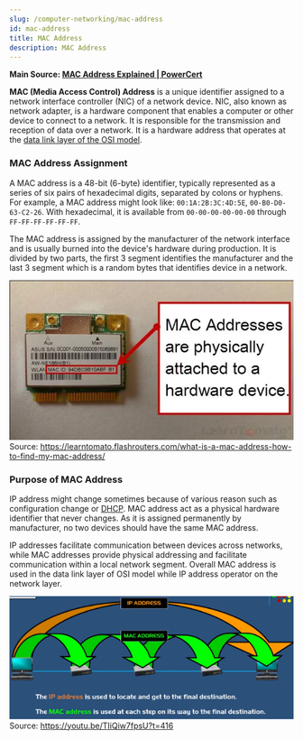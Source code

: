 ```yaml
---
slug: /computer-networking/mac-address
id: mac-address
title: MAC Address
description: MAC Address
---
```


**Main Source: [MAC Address Explained | PowerCert](https://youtu.be/TIiQiw7fpsU)**

**MAC (Media Access Control) Address** is a unique identifier assigned to a network interface controller (NIC) of a network device. NIC, also known as network adapter, is a hardware component that enables a computer or other device to connect to a network. It is responsible for the transmission and reception of data over a network. It is a hardware address that operates at the [data link layer of the OSI model](/computer-networking/osi-model#osi-layers).

### MAC Address Assignment

A MAC address is a 48-bit (6-byte) identifier, typically represented as a series of six pairs of hexadecimal digits, separated by colons or hyphens. For example, a MAC address might look like: `00:1A:2B:3C:4D:5E`, `00-B0-D0-63-C2-26`. With hexadecimal, it is available from `00-00-00-00-00-00` through `FF-FF-FF-FF-FF-FF`.

The MAC address is assigned by the manufacturer of the network interface and is usually burned into the device's hardware during production. It is divided by two parts, the first 3 segment identifies the manufacturer and the last 3 segment which is a random bytes that identifies device in a network.

![MAC address in hardware](./mac-address-in-hardware.png)  
Source: https://learntomato.flashrouters.com/what-is-a-mac-address-how-to-find-my-mac-address/

### Purpose of MAC Address

IP address might change sometimes because of various reason such as configuration change or [DHCP](/computer-networking/dhcp). MAC address act as a physical hardware identifier that never changes. As it is assigned permanently by manufacturer, no two devices should have the same MAC address.

IP addresses facilitate communication between devices across networks, while MAC addresses provide physical addressing and facilitate communication within a local network segment. Overall MAC address is used in the data link layer of OSI model while IP address operator on the network layer.

![MAC address facilitate communication between local network while IP communicate directly to the destination](./mac-address-purpose.png)  
Source: https://youtu.be/TIiQiw7fpsU?t=416
